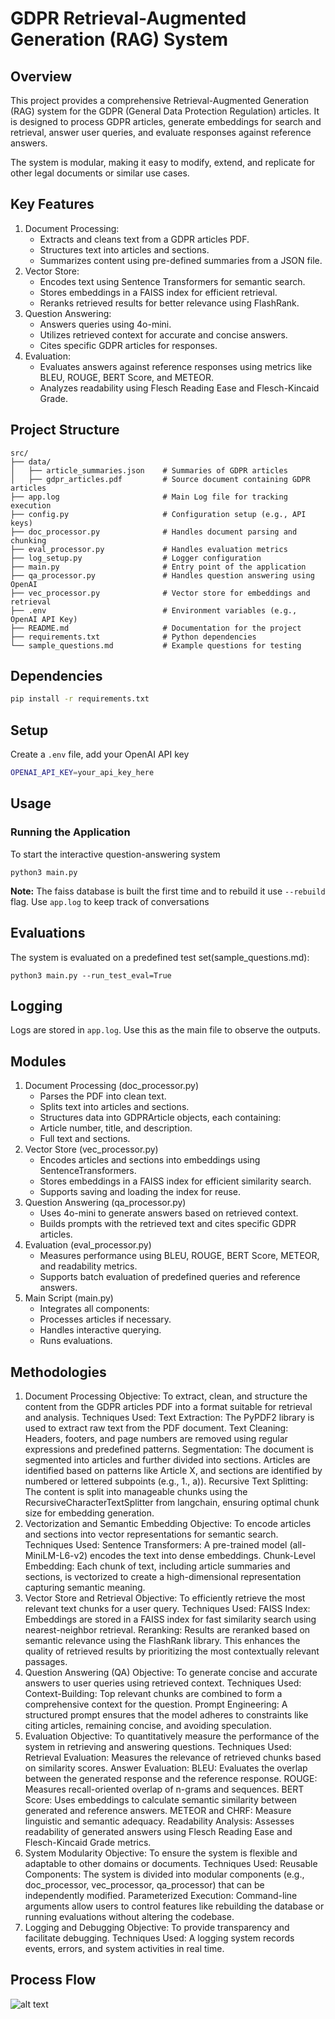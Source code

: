 # GDPR Retrieval-Augmented Generation (RAG) System

## Overview

This project provides a comprehensive Retrieval-Augmented Generation (RAG) system for the GDPR (General Data Protection Regulation) articles. It is designed to process GDPR articles, generate embeddings for search and retrieval, answer user queries, and evaluate responses against reference answers.

The system is modular, making it easy to modify, extend, and replicate for other legal documents or similar use cases.

## Key Features

1. Document Processing:
    - Extracts and cleans text from a GDPR articles PDF.
    - Structures text into articles and sections.
    - Summarizes content using pre-defined summaries from a JSON file.
2. Vector Store:
    - Encodes text using Sentence Transformers for semantic search.
    - Stores embeddings in a FAISS index for efficient retrieval.
    - Reranks retrieved results for better relevance using FlashRank.
3. Question Answering:
    - Answers queries using 4o-mini.
    - Utilizes retrieved context for accurate and concise answers.
    - Cites specific GDPR articles for responses.
4. Evaluation:
    - Evaluates answers against reference responses using metrics like BLEU, ROUGE, BERT Score, and METEOR.
    - Analyzes readability using Flesch Reading Ease and Flesch-Kincaid Grade.

## Project Structure

```python3
src/
├── data/
│   ├── article_summaries.json    # Summaries of GDPR articles
│   ├── gdpr_articles.pdf         # Source document containing GDPR articles
├── app.log                       # Main Log file for tracking execution 
├── config.py                     # Configuration setup (e.g., API keys)
├── doc_processor.py              # Handles document parsing and chunking
├── eval_processor.py             # Handles evaluation metrics
├── log_setup.py                  # Logger configuration
├── main.py                       # Entry point of the application
├── qa_processor.py               # Handles question answering using OpenAI
├── vec_processor.py              # Vector store for embeddings and retrieval
├── .env                          # Environment variables (e.g., OpenAI API Key)
├── README.md                     # Documentation for the project
├── requirements.txt              # Python dependencies
└── sample_questions.md           # Example questions for testing
```

## Dependencies

```bash
pip install -r requirements.txt
```

## Setup

Create a `.env` file, add your OpenAI API key

```bash
OPENAI_API_KEY=your_api_key_here
```

## Usage

### Running the Application

To start the interactive question-answering system

```python3
python3 main.py
```
**Note:** The faiss database is built the first time and to rebuild it use `--rebuild` flag.
Use `app.log` to keep track of conversations
## Evaluations

The system is evaluated on a predefined test set(sample_questions.md):

```python3
python3 main.py --run_test_eval=True
```

## Logging

Logs are stored in `app.log`. Use this as the main file to observe the outputs.

## Modules

1. Document Processing (doc_processor.py)
    - Parses the PDF into clean text.
    - Splits text into articles and sections.
    - Structures data into GDPRArticle objects, each containing:
    - Article number, title, and description.
    - Full text and sections.
2. Vector Store (vec_processor.py)
    - Encodes articles and sections into embeddings using SentenceTransformers.
    - Stores embeddings in a FAISS index for efficient similarity search.
    - Supports saving and loading the index for reuse.
3. Question Answering (qa_processor.py)
    - Uses 4o-mini to generate answers based on retrieved context.
    - Builds prompts with the retrieved text and cites specific GDPR articles.
4. Evaluation (eval_processor.py)
    - Measures performance using BLEU, ROUGE, BERT Score, METEOR, and readability metrics.
    - Supports batch evaluation of predefined queries and reference answers.
5. Main Script (main.py)
    - Integrates all components:
    - Processes articles if necessary.
    - Handles interactive querying.
    - Runs evaluations.

## Methodologies

1. Document Processing
    Objective: To extract, clean, and structure the content from the GDPR articles PDF into a format suitable for retrieval and analysis.
    Techniques Used:
        Text Extraction: The PyPDF2 library is used to extract raw text from the PDF document.
        Text Cleaning: Headers, footers, and page numbers are removed using regular expressions and predefined patterns.
        Segmentation: The document is segmented into articles and further divided into sections. Articles are identified based on patterns like Article X, and sections are identified by numbered or lettered subpoints (e.g., 1., a)).
        Recursive Text Splitting: The content is split into manageable chunks using the RecursiveCharacterTextSplitter from langchain, ensuring optimal chunk size for embedding generation.
2. Vectorization and Semantic Embedding
    Objective: To encode articles and sections into vector representations for semantic search.
    Techniques Used:
        Sentence Transformers: A pre-trained model (all-MiniLM-L6-v2) encodes the text into dense embeddings.
        Chunk-Level Embedding: Each chunk of text, including article summaries and sections, is vectorized to create a high-dimensional representation capturing semantic meaning.
3. Vector Store and Retrieval
    Objective: To efficiently retrieve the most relevant text chunks for a user query.
    Techniques Used:
        FAISS Index: Embeddings are stored in a FAISS index for fast similarity search using nearest-neighbor retrieval.
        Reranking: Results are reranked based on semantic relevance using the FlashRank library. This enhances the quality of retrieved results by prioritizing the most contextually relevant passages.
4. Question Answering (QA)
    Objective: To generate concise and accurate answers to user queries using retrieved context.
    Techniques Used:
        Context-Building: Top relevant chunks are combined to form a comprehensive context for the question.
        Prompt Engineering: A structured prompt ensures that the model adheres to constraints like citing articles, remaining concise, and avoiding speculation.
5. Evaluation
    Objective: To quantitatively measure the performance of the system in retrieving and answering questions.
    Techniques Used:
    Retrieval Evaluation: Measures the relevance of retrieved chunks based on similarity scores.
    Answer Evaluation:
        BLEU: Evaluates the overlap between the generated response and the reference response.
        ROUGE: Measures recall-oriented overlap of n-grams and sequences.
        BERT Score: Uses embeddings to calculate semantic similarity between generated and reference answers.
        METEOR and CHRF: Measure linguistic and semantic adequacy.
        Readability Analysis: Assesses readability of generated answers using Flesch Reading Ease and Flesch-Kincaid Grade metrics.
6. System Modularity
    Objective: To ensure the system is flexible and adaptable to other domains or documents.
    Techniques Used:
        Reusable Components: The system is divided into modular components (e.g., doc_processor, vec_processor, qa_processor) that can be independently modified.
        Parameterized Execution: Command-line arguments allow users to control features like rebuilding the database or running evaluations without altering the codebase.
7. Logging and Debugging
    Objective: To provide transparency and facilitate debugging.
    Techniques Used:
        A logging system records events, errors, and system activities in real time.


## Process Flow

![alt text](../flow.png)
